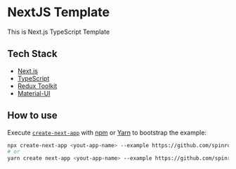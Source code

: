 # NextJS Template

This is Next.js TypeScript Template

## Tech Stack

- [Next.js](https://nextjs.org/)
- [TypeScript](https://www.typescriptlang.org/)
- [Redux Toolkit](https://redux-toolkit.js.org/)
- [Material-UI](https://material-ui.com/ja/)

## How to use

Execute [`create-next-app`](https://github.com/vercel/next.js/tree/canary/packages/create-next-app) with [npm](https://docs.npmjs.com/cli/init) or [Yarn](https://yarnpkg.com/lang/en/docs/cli/create/) to bootstrap the example:

```bash
npx create-next-app <yout-app-name> --example https://github.com/spinrock/nextjs-template
# or
yarn create next-app <yout-app-name> --example https://github.com/spinrock/nextjs-template
```
